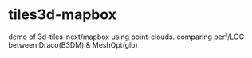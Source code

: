 # tiles3d-mapbox
demo of 3d-tiles-next/mapbox using point-clouds. comparing perf/LOC between Draco(B3DM) &amp; MeshOpt(glb)
